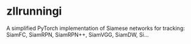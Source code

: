# zllrunningi
A simplified PyTorch implementation of Siamese networks for tracking: SiamFC, SiamRPN, SiamRPN++, SiamVGG, SiamDW, Si…
